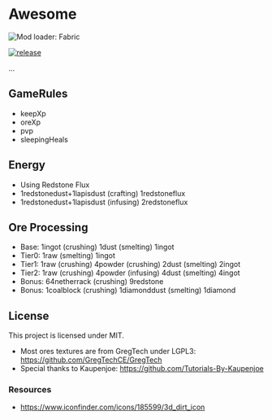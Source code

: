 # Awesome

![Mod loader: Fabric](https://img.shields.io/badge/modloader-Fabric-1976d2?style=for-the-badge)

[![release](https://github.com/shkschneider/mc_awesome/actions/workflows/release.yml/badge.svg)](https://github.com/shkschneider/mc_awesome/actions/workflows/release.yml)

...

## GameRules

- keepXp
- oreXp
- pvp
- sleepingHeals

## Energy

- Using Redstone Flux
- 1redstonedust+1lapisdust (crafting) 1redstoneflux
- 1redstonedust+1lapisdust (infusing) 2redstoneflux

## Ore Processing

- Base: 1ingot (crushing) 1dust (smelting) 1ingot
- Tier0: 1raw (smelting) 1ingot
- Tier1: 1raw (crushing) 4powder (crushing) 2dust (smelting) 2ingot
- Tier2: 1raw (crushing) 4powder (infusing) 4dust (smelting) 4ingot
- Bonus: 64netherrack (crushing) 9redstone
- Bonus: 1coalblock (crushing) 1diamonddust (smelting) 1diamond

## License

This project is licensed under MIT.

- Most ores textures are from GregTech under LGPL3: https://github.com/GregTechCE/GregTech
- Special thanks to Kaupenjoe: https://github.com/Tutorials-By-Kaupenjoe

### Resources

- https://www.iconfinder.com/icons/185599/3d_dirt_icon
